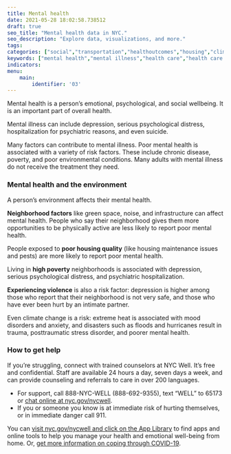 ```yaml
---
title: Mental health
date: 2021-05-28 18:02:58.738512
draft: true
seo_title: "Mental health data in NYC."
seo_description: "Explore data, visualizations, and more."
tags: 
categories: ["social","transportation","healthoutcomes","housing","climatehealth"]
keywords: ["mental health","mental illness","health care","health care access","health","depression","hospitalization","suicide","self-harm","violence"]
indicators: 
menu:
    main:
        identifier: '03'
---
```


Mental health is a person’s emotional, psychological, and social wellbeing. It is an important part of overall health.

Mental illness can include depression, serious psychological distress, hospitalization for psychiatric reasons, and even suicide.

Many factors can contribute to mental illness. Poor mental health is associated with a variety of risk factors. These include chronic disease, poverty, and poor environmental conditions. Many adults with mental illness do not receive the treatment they need.

### Mental health and the environment
A person’s environment affects their mental health.

**Neighborhood factors** like green space, noise, and infrastructure can affect mental health. People who say their neighborhood gives them more opportunities to be physically active are less likely to report poor mental health.

People exposed to **poor housing quality** (like housing maintenance issues and pests) are more likely to report poor mental health.

Living in **high poverty** neighborhoods is associated with depression, serious psychological distress, and psychiatric hospitalization.

**Experiencing violence** is also a risk factor: depression is higher among those who report that their neighborhood is not very safe, and those who have ever been hurt by an intimate partner.

Even climate change is a risk: extreme heat is associated with mood disorders and anxiety, and disasters such as floods and hurricanes result in trauma, posttraumatic stress disorder, and poorer mental health.

### How to get help
If you’re struggling, connect with trained counselors at NYC Well. It’s free and confidential. Staff are available 24 hours a day, seven days a week, and can provide counseling and referrals to care in over 200 languages.
- For support, call 888-NYC-WELL (888-692-9355), text “WELL” to 65173 or [chat online at nyc.gov/nycwell](https://www.nyc.gov/nycwell).
- If you or someone you know is at immediate risk of hurting themselves, or in immediate danger call 911.

You can [visit nyc.gov/nycwell and click on the App Library](https://www.nyc.gov/nycwell) to find apps and online tools to help you manage your health and emotional well-being from home. Or, [get more information on coping through COVID-19](https://www1.nyc.gov/site/acs/about/covidhelp.page).
